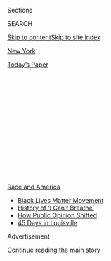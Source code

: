 <div id="app">

<div>

<div>

<div>

<div class="NYTAppHideMasthead css-1q2w90k e1suatyy0">

<div class="section css-ui9rw0 e1suatyy2">

<div class="css-eph4ug er09x8g0">

<div class="css-6n7j50">

</div>

<span class="css-1dv1kvn">Sections</span>

<div class="css-10488qs">

<span class="css-1dv1kvn">SEARCH</span>

</div>

[Skip to content](#site-content)[Skip to site index](#site-index)

</div>

<div id="masthead-section-label" class="css-1wr3we4 eaxe0e00">

[New
York](https://www.nytimes.com/section/nyregion)

</div>

<div class="css-10698na e1huz5gh0">

</div>

</div>

<div id="masthead-bar-one" class="section hasLinks css-15hmgas e1csuq9d3">

<div class="css-uqyvli e1csuq9d0">

</div>

<div class="css-1uqjmks e1csuq9d1">

</div>

<div class="css-9e9ivx">

[](https://myaccount.nytimes.com/auth/login?response_type=cookie&client_id=vi)

</div>

<div class="css-1bvtpon e1csuq9d2">

[Today’s
Paper](https://www.nytimes.com/section/todayspaper)

</div>

</div>

</div>

</div>

<div data-aria-hidden="false">

<div id="site-content" data-role="main">

<div>

<div class="css-1aor85t" style="opacity:0.000000001;z-index:-1;visibility:hidden">

<div class="css-1hqnpie">

<div class="css-epjblv">

<span class="css-17xtcya">[New
York](/section/nyregion)</span><span class="css-x15j1o">|</span><span class="css-fwqvlz">These
Remarks Might Get a Police Chief Fired. Not in New
York.</span>

</div>

<div class="css-k008qs">

<div class="css-1iwv8en">

<span class="css-18z7m18"></span>

<div>

</div>

</div>

<span class="css-1n6z4y">https://nyti.ms/3i6iUBB</span>

<div class="css-1705lsu">

<div class="css-4xjgmj">

<div class="css-4skfbu" data-role="toolbar" data-aria-label="Social Media Share buttons, Save button, and Comments Panel with current comment count" data-testid="share-tools">

  - 
  - 
  - 
  - 
    
    <div class="css-6n7j50">
    
    </div>

  - 
  - 

</div>

</div>

</div>

</div>

</div>

</div>

<div id="NYT_TOP_BANNER_REGION" class="css-13pd83m">

<div>

<div id="styln-prism-menu-1590763508878" class="section interactive-content interactive-size-medium css-1edisqu">

<div class="css-17ih8de interactive-body">

<div id="scroll-container" class="css-1gj85ro">

[<span class="styln-title-wrap"><span class="css-1pje3qr">Race
and</span><span class="css-1pje3qr">
America</span></span>](https://www.nytimes.com/news-event/george-floyd-protests-minneapolis-new-york-los-angeles?action=click&pgtype=Article&state=default&region=TOP_BANNER&context=storylines_menu)

  - [Black Lives Matter
    Movement](https://www.nytimes.com/interactive/2020/07/03/us/george-floyd-protests-crowd-size.html?action=click&pgtype=Article&state=default&region=TOP_BANNER&context=storylines_menu)
  - [History of ‘I Can’t
    Breathe’](https://www.nytimes.com/interactive/2020/06/28/us/i-cant-breathe-police-arrest.html?action=click&pgtype=Article&state=default&region=TOP_BANNER&context=storylines_menu)
  - [How Public Opinion
    Shifted](https://www.nytimes.com/interactive/2020/06/10/upshot/black-lives-matter-attitudes.html?action=click&pgtype=Article&state=default&region=TOP_BANNER&context=storylines_menu)
  - [45 Days in
    Louisville](https://www.nytimes.com/interactive/2020/07/16/us/black-lives-matter-protests-louisville-breonna-taylor.html?action=click&pgtype=Article&state=default&region=TOP_BANNER&context=storylines_menu)

</div>

</div>

</div>

</div>

</div>

<div id="top-wrapper" class="css-1sy8kpn">

<div id="top-slug" class="css-l9onyx">

Advertisement

</div>

[Continue reading the main
story](#after-top)

<div class="ad top-wrapper" style="text-align:center;height:100%;display:block;min-height:250px">

<div id="top" class="place-ad" data-position="top" data-size-key="top">

</div>

</div>

<div id="after-top">

</div>

</div>

<div>

<div id="sponsor-wrapper" class="css-1hyfx7x">

<div id="sponsor-slug" class="css-19vbshk">

Supported by

</div>

[Continue reading the main
story](#after-sponsor)

<div id="sponsor" class="ad sponsor-wrapper" style="text-align:center;height:100%;display:block">

</div>

<div id="after-sponsor">

</div>

</div>

<div class="css-186x18t">

</div>

<div class="css-1vkm6nb ehdk2mb0">

# These Remarks Might Get a Police Chief Fired. Not in New York.

</div>

The police commissioner’s pointed criticism — and the fact that he still
has his job — speaks to the mayor’s fraught relationship with the Police
Department.

<div class="css-79elbk" data-testid="photoviewer-wrapper">

<div class="css-z3e15g" data-testid="photoviewer-wrapper-hidden">

</div>

<div class="css-1a48zt4 ehw59r15" data-testid="photoviewer-children">

![<span class="css-16f3y1r e13ogyst0" data-aria-hidden="true">Police
Commissioner Dermot F. Shea, right, shown with a Brooklyn church leader
in early June, was selected, the mayor said, because he is a “proven
change
agent.”</span><span class="css-cnj6d5 e1z0qqy90" itemprop="copyrightHolder"><span class="css-1ly73wi e1tej78p0">Credit...</span><span><span>Demetrius
Freeman for The New York
Times</span></span></span>](https://static01.nyt.com/images/2020/07/30/nyregion/00shea-bdb1/00shea-bdb1-articleLarge-v2.jpg?quality=75&auto=webp&disable=upscale)

</div>

</div>

<div class="css-18e8msd">

<div class="css-vp77d3 epjyd6m0">

<div class="css-hus3qt ey68jwv0" data-aria-hidden="true">

[![Emma G.
Fitzsimmons](https://static01.nyt.com/images/2018/07/18/multimedia/author-emma-g-fitzsimmons/author-emma-g-fitzsimmons-thumbLarge.png
"Emma G. Fitzsimmons")](https://www.nytimes.com/by/emma-g-fitzsimmons)

</div>

<div class="css-1baulvz">

By [<span class="css-1baulvz last-byline" itemprop="name">Emma G.
Fitzsimmons</span>](https://www.nytimes.com/by/emma-g-fitzsimmons)

</div>

</div>

  - 
    
    <div class="css-ld3wwf e16638kd2">
    
    Aug. 3,
    2020
    
    </div>

  - 
    
    <div class="css-4xjgmj">
    
    <div class="css-d8bdto" data-role="toolbar" data-aria-label="Social Media Share buttons, Save button, and Comments Panel with current comment count" data-testid="share-tools">
    
      - 
      - 
      - 
      - 
        
        <div class="css-6n7j50">
        
        </div>
    
      - 
      - 
    
    </div>
    
    </div>

</div>

</div>

<div class="section meteredContent css-1r7ky0e" name="articleBody" itemprop="articleBody">

<div class="css-1fanzo5 StoryBodyCompanionColumn">

<div class="css-53u6y8">

The criticism of Mayor Bill de Blasio’s law enforcement policies was
stinging.

A law banning the use of chokeholds and similar types of restraints by
police officers was “insane.” Agreeing to cut the Police Department
budget was a “bow to mob rule.” Those who failed to “stand up for what’s
right” were “cowards.”

But the outspoken critic was not a rival of the mayor’s or one of the
candidates vying to succeed him. It was Dermot F. Shea, Mr. de Blasio’s
own police commissioner, a trusted ally who went rogue in media
interviews and in a private address to police brass.

The commissioner’s comments — and the fact that he still has his job —
speak to the fraught relationship that Mr. de Blasio has maintained with
the Police Department throughout his tenure.

Mr. de Blasio has made racial justice and an overhaul of police
practices central to his political brand, from his initial mayoral
campaign in 2013 to his brief candidacy for president last year.

</div>

</div>

<div class="css-1fanzo5 StoryBodyCompanionColumn">

<div class="css-53u6y8">

But as mayor, Mr. de Blasio has often shown surprising deference to his
police commissioners — three Irish-American veterans of the department —
adopting a hands-off approach that affords the commissioners an unusual
amount of leeway.

The mayor’s approach has frustrated advocacy groups that favor broad
changes to policing in New York and that contend he is not doing enough
to hold the police accountable, especially after a wave of Black Lives
Matter protests. Some are calling for Commissioner Shea to resign or be
removed, but the mayor has dismissed those suggestions amid a recent
[spike in violence in the
city](https://www.nytimes.com/2020/07/16/nyregion/nyc-shootings-nypd.html).

A video that surfaced last week that showed officers pulling a protester
into an unmarked van — evoking the practices of aggressive federal
agents in Portland, Ore. — intensified the backlash against the
police.

<div class="css-79elbk" data-testid="photoviewer-wrapper">

<div class="css-z3e15g" data-testid="photoviewer-wrapper-hidden">

</div>

<div class="css-1a48zt4 ehw59r15" data-testid="photoviewer-children">

<div class="css-zgakxe erfvjey0">

<span class="css-1ly73wi e1tej78p0">Image</span>

<div class="css-zjzyr8">

<div data-testid="lazyimage-container" style="height:688.2666666666667px">

</div>

</div>

</div>

<span class="css-16f3y1r e13ogyst0" data-aria-hidden="true">After a
video depicted New York police officers arresting a protester and
throwing her in an unmarked van on Tuesday, Mayor Bill de Blasio said it
was the “wrong time and the wrong place” to make such an
arrest.</span><span class="css-cnj6d5 e1z0qqy90" itemprop="copyrightHolder"><span class="css-1ly73wi e1tej78p0">Credit...</span><span>@Naddleez
on Twitter via Reuters</span></span>

</div>

</div>

The Police Department [said in a statement that the
protester](https://twitter.com/NYPDnews/status/1288270680614739968) had
been taken into custody by officers from the warrant squad in connection
with “damaging police cameras during five separate criminal incidents in
and around City Hall Park.”

</div>

</div>

<div class="css-1fanzo5 StoryBodyCompanionColumn">

<div class="css-53u6y8">

Mr. de Blasio said that it was “the wrong time and the wrong place” to
make that arrest, and that any scenes similar to Portland were
“troubling.” The mayor said he would talk to Commissioner Shea about
“a better way to get that done,” though he said destroying police
property was not acceptable.

In cities like Atlanta and Louisville, Ky., police chiefs have [lost
their
jobs](https://www.nytimes.com/2020/06/15/us/police-chiefs-fatal-shooting-atlanta.html)
after episodes of police violence in the wake of protests over the death
of George Floyd in Minneapolis. But Commissioner Shea’s job security
seems far more assured.

“I’ve been very clear about my faith in Commissioner Shea,” Mr. de
Blasio said at a recent news conference. “I have known him over these
whole seven years of the administration, and I’ve seen what he can do.”

On Monday, the mayor again praised Commissioner Shea after a violent
weekend in the city, saying: “There’s no doubt in my mind he will
succeed” in bringing crime down.

All of Mr. de Blasio’s police chiefs have been acolytes of his first
commissioner, William J. Bratton, who became a policing celebrity in the
1990s for his “broken windows” approach to fighting crime. The second
commissioner, James P. O’Neill, was a protégé of Mr. Bratton’s, and
offered continuity, as has Commissioner Shea, known for overseeing the
data-driven Compstat program.

Mr. de Blasio kept going back to the Bratton orbit because the results
were good, said Chuck Wexler, executive director of the Police Executive
Research Forum, a law enforcement policy nonprofit.

“Crime has continued to go down, and people were generally satisfied,”
Mr. Wexler said. “If you’re de Blasio, you’re like, ‘Why would I make a
dramatic change?’”

</div>

</div>

<div class="css-1fanzo5 StoryBodyCompanionColumn">

<div class="css-53u6y8">

Still, the mayor’s opponents say it took far too long to [fire Daniel
Pantaleo](https://www.nytimes.com/2019/08/19/nyregion/daniel-pantaleo-fired.html),
the officer whose chokehold led to [Eric Garner’s
death](https://www.nytimes.com/2015/06/14/nyregion/eric-garner-police-chokehold-staten-island.html)
in 2014, and argue that the mayor was too slow to fix a process that
allowed officers’ disciplinary records to remain secret under a state
measure known as 50-a.

</div>

</div>

<div class="css-79elbk" data-testid="photoviewer-wrapper">

<div class="css-z3e15g" data-testid="photoviewer-wrapper-hidden">

</div>

<div class="css-1a48zt4 ehw59r15" data-testid="photoviewer-children">

![<span class="css-16f3y1r e13ogyst0" data-aria-hidden="true">The mayor
has been criticized for not taking a more active stance against Daniel
Pantaleo, the police officer whose chokehold led to the death of Eric
Garner in
2014.</span><span class="css-cnj6d5 e1z0qqy90" itemprop="copyrightHolder"><span class="css-1ly73wi e1tej78p0">Credit...</span><span>Byron
Smith for The New York
Times</span></span>](https://static01.nyt.com/images/2020/07/30/nyregion/00shea-bdb4/merlin_158085954_ce8b9923-1d77-4b2d-b4fa-f1f8b4aa4043-articleLarge.jpg?quality=75&auto=webp&disable=upscale)

</div>

</div>

<div class="css-1fanzo5 StoryBodyCompanionColumn">

<div class="css-53u6y8">

Policing has been a [persistently thorny
issue](https://www.nytimes.com/2015/01/12/nyregion/in-police-rift-mayor-de-blasios-missteps-included-thinking-it-would-pass.html)
for Mr. de Blasio, emerging early in his tenure. His election in 2013
was fueled in part by his opposition to the stop-and-frisk policies
under Mayor Michael R. Bloomberg, along with a television ad starring
Mr. de Blasio’s son, Dante, who is Black and pledged that his father
would end the discriminatory policing practice.

Late in Mr. de Blasio’s first year as mayor, a Staten Island grand jury
refused to bring charges against Mr. Pantaleo. The mayor chose not to
criticize the decision, disappointing many of his supporters. But in his
response, he also angered the police rank and file when he disclosed
that he had urged his son [to take special
precautions](http://www.nytimes.com/2014/12/04/nyregion/de-blasio-reacts-as-mayor-and-a-father-to-chokehold-case-decision.html?_r=0)
when dealing with police officers.

The police unions accused Mr. de Blasio of creating an anti-police
environment, which they said contributed to the [fatal
shootings](https://www.nytimes.com/2014/12/21/nyregion/two-police-officers-shot-in-their-patrol-car-in-brooklyn.html)
of two police officers in December 2014. Officers [turned their
backs](https://www.nytimes.com/2015/01/05/nyregion/police-officers-gather-for-the-funeral-of-wenjian-liu-killed-in-an-ambush.html)
on the mayor at the men’s funerals.

Since then, the mayor has been careful in trying not to alienate the
police, and that could be one reason he gives so much independence to
his police commissioners.

Black leaders have repeatedly called on Mr. de Blasio to select a
commissioner who is a person of color. Yet last year, he [passed over
Benjamin
Tucker](https://www.nytimes.com/2019/11/05/nyregion/nypd-police-commissioner-de-blasio.html),
who was the second-highest-ranking police leader and is Black, in favor
of Commissioner Shea.

</div>

</div>

<div class="css-1fanzo5 StoryBodyCompanionColumn">

<div class="css-53u6y8">

Mr. de Blasio appears to genuinely like Commissioner Shea, who joined
the department in 1991, saying he chose him because he was a “proven
change
agent.”

</div>

</div>

<div class="css-79elbk" data-testid="photoviewer-wrapper">

<div class="css-z3e15g" data-testid="photoviewer-wrapper-hidden">

</div>

<div class="css-1a48zt4 ehw59r15" data-testid="photoviewer-children">

<div class="css-1xdhyk6 erfvjey0">

<span class="css-1ly73wi e1tej78p0">Image</span>

<div class="css-zjzyr8">

<div data-testid="lazyimage-container" style="height:257.77777777777777px">

</div>

</div>

</div>

<span class="css-16f3y1r e13ogyst0" data-aria-hidden="true">Mr. de
Blasio, left, with Commissioner Shea and Benjamin Tucker, right, the
first deputy commissioner. Black leaders have pushed for a person of
color, like Mr. Tucker, as
commissioner.</span><span class="css-cnj6d5 e1z0qqy90" itemprop="copyrightHolder"><span class="css-1ly73wi e1tej78p0">Credit...</span><span>Dave
Sanders for The New York Times</span></span>

</div>

</div>

<div class="css-1fanzo5 StoryBodyCompanionColumn">

<div class="css-53u6y8">

The mayor and the police commissioner may not seem like natural allies.
Mr. de Blasio is a Democrat in the mold of progressives like Senator
Bernie Sanders of Vermont; Commissioner Shea is a registered Republican
who has declined to say if he voted for President Trump in 2016.

Devora Kaye, a Police Department spokeswoman, said Commissioner Shea’s
relationship with the mayor “continues to be strong and productive and,
integrally, very open and honest.”

That frankness was recently on display after Mr. de Blasio signed the
chokehold bill, which also banned actions by police officers that
compress a person’s diaphragm.

The next day, July 16, Commissioner Shea railed against city leaders as
“cowards” at a CompStat meeting. He cited political pressure to push
some people out of jail and keep others out, in an apparent reference to
recent changes in bail laws and the court system that he has blamed for
the spike in crime.

When [The New York Daily
News](https://www.nydailynews.com/new-york/nyc-crime/ny-nypd-commissioner-dermot-shea-calls-city-leaders-cowards-20200718-jqh3qagax5cjda73izzuq3t4xu-story.html)
published a video of his comments, Mr. de Blasio told reporters that
Commissioner Shea’s “language wasn’t constructive.”

</div>

</div>

<div class="css-1fanzo5 StoryBodyCompanionColumn">

<div class="css-53u6y8">

“I’ve understood it was important for him to express some of those
concerns,” the mayor said, “but now it’s time to move forward.”

At least three City Council members have called on Commissioner Shea to
resign, as has Maya D. Wiley, a former lawyer for Mr. de Blasio who is
[considering a run for
mayor](https://www.nytimes.com/2020/07/28/nyregion/maya-wiley-mayor-nyc.html).

“I’ve never seen a commissioner, or any head of any agency, be so
outwardly insubordinate and disdainful of the rule of law, the City
Council and the democratically elected mayor who is their boss,” said
Councilman Rory Lancman, a Queens Democrat.

Ms. Kaye, the police spokeswoman, said that Commissioner Shea had not
been talking about Mr. de Blasio when he referred to cowards at the
CompStat meeting. She declined to say whom he was admonishing; the
commissioner was not made available for an interview.

It is unusual for a police commissioner to speak as bluntly as
Commissioner Shea did at the CompStat meeting, said Kenneth Sherrill, a
professor emeritus of political science at Hunter College.

“A police commissioner speaking among friends might say what Shea said,
but to say it in a large forum indicates a level of exasperation that
shows either a loss of self-control or a lack of political judgment,”
Professor Sherrill said.

Commissioner Shea has been under immense pressure during the pandemic,
and [more than 40 members of the Police Department have
died](https://www1.nyc.gov/site/nypd/about/memorials/covid-19-memorial.page)
of Covid-19, said Mr. Wexler of the Police Executive Research Forum, who
has spoken to Commissioner Shea several times in recent months. The
[decision to disband the department’s anti-crime
units](https://www.nytimes.com/2020/06/15/nyregion/nypd-plainclothes-cops.html)
shows that Commissioner Shea understands the need to restore public
trust, he said.

</div>

</div>

<div class="css-1fanzo5 StoryBodyCompanionColumn">

<div class="css-53u6y8">

“Police chiefs face a tough balancing act: recognizing the need for
reform — and he gets it — and you can’t lose the cops,” Mr. Wexler said.

Jumaane Williams, the city’s public advocate, pointed out that the mayor
was much harder on his health commissioner, Dr. Oxiris Barbot, who had
to apologize for [comments she made about not giving masks to the
police](https://www.nytimes.com/2020/05/19/nyregion/barbot-police-health-coronavirus.html)
during a shortage in March.

“What’s most stark is that Dr. Barbot was forced to apologize,” said Mr.
Williams, who added that he was not yet calling for Commissioner Shea’s
resignation. “But there seems to be no accountability for the leadership
of the N.Y.P.D.”

</div>

</div>

</div>

<div>

</div>

<div>

</div>

<div>

</div>

<div>

<div id="bottom-wrapper" class="css-1ede5it">

<div id="bottom-slug" class="css-l9onyx">

Advertisement

</div>

[Continue reading the main
story](#after-bottom)

<div id="bottom" class="ad bottom-wrapper" style="text-align:center;height:100%;display:block;min-height:90px">

</div>

<div id="after-bottom">

</div>

</div>

</div>

</div>

</div>

## Site Index

<div>

</div>

## Site Information Navigation

  - [© <span>2020</span> <span>The New York Times
    Company</span>](https://help.nytimes.com/hc/en-us/articles/115014792127-Copyright-notice)

<!-- end list -->

  - [NYTCo](https://www.nytco.com/)
  - [Contact
    Us](https://help.nytimes.com/hc/en-us/articles/115015385887-Contact-Us)
  - [Work with us](https://www.nytco.com/careers/)
  - [Advertise](https://nytmediakit.com/)
  - [T Brand Studio](http://www.tbrandstudio.com/)
  - [Your Ad
    Choices](https://www.nytimes.com/privacy/cookie-policy#how-do-i-manage-trackers)
  - [Privacy](https://www.nytimes.com/privacy)
  - [Terms of
    Service](https://help.nytimes.com/hc/en-us/articles/115014893428-Terms-of-service)
  - [Terms of
    Sale](https://help.nytimes.com/hc/en-us/articles/115014893968-Terms-of-sale)
  - [Site
    Map](https://spiderbites.nytimes.com)
  - [Help](https://help.nytimes.com/hc/en-us)
  - [Subscriptions](https://www.nytimes.com/subscription?campaignId=37WXW)

</div>

</div>

</div>

</div>
